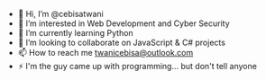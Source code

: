 - 👋 Hi, I’m @cebisatwani
- 👀 I’m interested in Web Development and Cyber Security 
- 🌱 I’m currently learning Python 
- 💞️ I’m looking to collaborate on JavaScript & C# projects
- 📫 How to reach me twanicebisa@outlook.com
- ⚡ I'm the guy came up with programming... but don't tell anyone

<!---
za604200/za604200 is a ✨ special ✨ repository because its `README.md` (this file) appears on your GitHub profile.
You can click the Preview link to take a look at your changes.
--->
